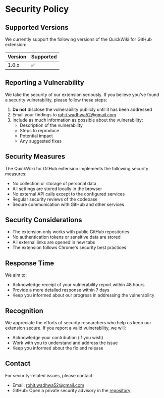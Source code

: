 # Security Policy

## Supported Versions

We currently support the following versions of the QuickWiki for GitHub extension:

| Version | Supported          |
| ------- | ------------------ |
| 1.0.x   | :white_check_mark: |

## Reporting a Vulnerability

We take the security of our extension seriously. If you believe you've found a security vulnerability, please follow these steps:

1. **Do not** disclose the vulnerability publicly until it has been addressed
2. Email your findings to [rohit.wadhwa52@gmail.com](mailto:rohit.wadhwa52@gmail.com)
3. Include as much information as possible about the vulnerability:
   - Description of the vulnerability
   - Steps to reproduce
   - Potential impact
   - Any suggested fixes

## Security Measures

The QuickWiki for GitHub extension implements the following security measures:

- No collection or storage of personal data
- All settings are stored locally in the browser
- No external API calls except to the configured services
- Regular security reviews of the codebase
- Secure communication with GitHub and other services

## Security Considerations

- The extension only works with public GitHub repositories
- No authentication tokens or sensitive data are stored
- All external links are opened in new tabs
- The extension follows Chrome's security best practices

## Response Time

We aim to:
- Acknowledge receipt of your vulnerability report within 48 hours
- Provide a more detailed response within 7 days
- Keep you informed about our progress in addressing the vulnerability

## Recognition

We appreciate the efforts of security researchers who help us keep our extension secure. If you report a valid vulnerability, we will:
- Acknowledge your contribution (if you wish)
- Work with you to understand and address the issue
- Keep you informed about the fix and release

## Contact

For security-related issues, please contact:
- Email: [rohit.wadhwa52@gmail.com](mailto:rohit.wadhwa52@gmail.com)
- GitHub: Open a private security advisory in the [repository](https://github.com/rohit-wadhwa/git-repo-tools) 